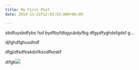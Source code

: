 ```yaml
---
title: My First Post
date: 2019-11-21T12:53:53.000+00:00

---
```

sbdfuysbdfybs fsd bydfbyfdbgyubdyfbg dfgydfyghdsfgdsf g...

djfghdfghusdhdf

dfgjidfsdfoskdofksodfkoskf

difgk![](/uploads/E2A5AB33-A28A-4AC1-9A12-3D592779F465_1_105_c.jpeg)